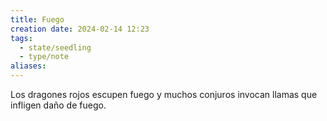 ```yaml
---
title: Fuego
creation date: 2024-02-14 12:23
tags:
  - state/seedling
  - type/note
aliases:
---
```

Los dragones rojos escupen fuego y muchos conjuros invocan llamas que infligen daño de fuego.
